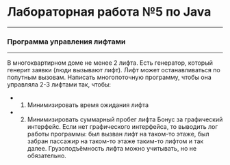 # Лабораторная работа №5 по Java
---
### Программа управления лифтами
---
В многоквартирном доме не менее 2 лифта. Есть генератор, который генерит заявки (люди вызывают лифт). 
Лифт может останавливаться по попутным вызовам. 
Написать многопоточную программу, чтобы она управляла 2-3 лифтами так, чтобы:
* 1.  Минимизировать время ожидания лифта
* 2.  Минимизировать суммарный пробег лифта
Бонус за графический интерфейс. 
Если нет графического интерфейса, то выводить лог работы программы: был вызван лифт на таком-то этаже, был забран пассажир на таком-то этаже таким-то лифтом и так далее. 
Грузоподъёмность лифта можно учитывать, но не обязательно.
